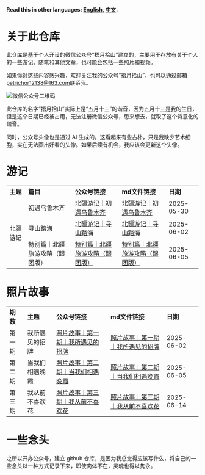 **Read this in other languages: [English](README_en.md), [中文](README.md).​**​

# 关于此仓库
此仓库是基于个人开设的微信公众号“捂月拾山”建立的，主要用于存放有关于个人的一些游记、随笔和其他文章，也可能会包括一些照片和视频。

如果你对这些内容感兴趣，欢迎关注我的公众号“捂月拾山”，也可以通过邮箱<petrichor12138@163.com>联系我。

![微信公众号二维码](/images/wx_public_account.png)

此仓库的名字“捂月拾山”实际上是“五月十三”的谐音，因为五月十三是我的生日，但是这个日期已经被占用，无法注册微信公众号，思来想去，就取了这个诗意化的谐音。

同时，公众号头像也是通过 AI 生成的。这看起来有些古朴，只是我缺少艺术细胞，实在无法画出好看的头像。如果后续有机会，我应该会更新这个头像。

# 游记
<table>
    <tr>
        <td><strong>主题</strong></td>
        <td><strong>篇目</strong></td>
        <td><strong>公众号链接</strong></td>
        <td><strong>md文件链接</strong></td>
        <td><strong>日期</td>
    </tr>
    <tr>
        <td rowspan="3">北疆游记</td>
        <td>初遇乌鲁木齐</td>
        <td><a href="https://mp.weixin.qq.com/s/BgGHK3LAe43QNvQMH5ADLA">北疆游记｜初遇乌鲁木齐</a></td>
        <td><a href="/articles/游记/北疆游记/北疆游记｜初遇乌鲁木齐.md">北疆游记｜初遇乌鲁木齐</td>
        <td>2025-05-30</td>
    </tr>
    <tr>
        <td>寻山踏海</td>
        <td><a href="https://mp.weixin.qq.com/s/8GBr1Y6SS3Vgj86KTJmoIA">北疆游记｜寻山踏海</a></td>
        <td><a href="/articles/游记/北疆游记/北疆游记｜寻山踏海.md">北疆游记｜寻山踏海</td>
        <td>2025-06-02</td>
    </tr>
    <tr>
        <td>特别篇｜北疆旅游攻略（跟团版）</td>
        <td><a href="https://mp.weixin.qq.com/s/okOBh4Wzc49ZIWwvmT9uOg">特别篇｜北疆旅游攻略（跟团版）</a></td>
        <td><a href="/articles/游记/北疆游记/特别篇｜北疆旅游攻略（跟团版）.md">特别篇｜北疆旅游攻略（跟团版）</a></td>
        <td>2025-06-05</td>
    </tr>
</table>

# 照片故事
<table>
    <tr>
        <td><strong>期数</strong></td>
        <td><strong>主题</strong></td>
        <td><strong>公众号链接</strong></td>
        <td><strong>md文件链接</strong></td>
        <td><strong>日期</td>
    </tr>
    <tr>
        <td>第一期</td>
        <td>我所遇见的招牌</td>
        <td><a href="https://mp.weixin.qq.com/s/DthxMbGLYU26EIIiTn99Nw">照片故事｜第一期｜我所遇见的招牌</a></td>
        <td><a href="/articles/照片故事/照片故事｜第一期｜我所遇见的招牌.md">照片故事｜第一期｜我所遇见的招牌</td>
        <td>2025-06-02</td>
    </tr>
    <tr>
        <td>第二期</td>
        <td>当我们相遇晚霞</td>
        <td><a href="https://mp.weixin.qq.com/s/2lw4Bg9fI-gr5EKSvWaU8Q">照片故事｜第二期｜当我们相遇晚霞</a></td>
        <td><a href="/articles/照片故事/照片故事｜第二期｜当我们相遇晚霞.md">照片故事｜第二期｜当我们相遇晚霞</td>
        <td>2025-06-05</td>
    </tr>
    <tr>
        <td>第三期</td>
        <td>我从前不喜欢花</td>
        <td><a href="https://mp.weixin.qq.com/s/snNiTnMQTmBky8RDexBvbw">照片故事｜第三期｜我从前不喜欢花</a></td>
        <td><a href="/articles/照片故事/照片故事｜第三期｜我从前不喜欢花.md">照片故事｜第三期｜我从前不喜欢花</td>
        <td>2025-06-14</td>
    </tr>
</table>


# 一些念头
之所以开办公众号，建立 github 仓库，是因为我总觉得应该写什么，将自己的一些念头以一种方式记录下来，即使肉体不在，灵魂也得以隽永。